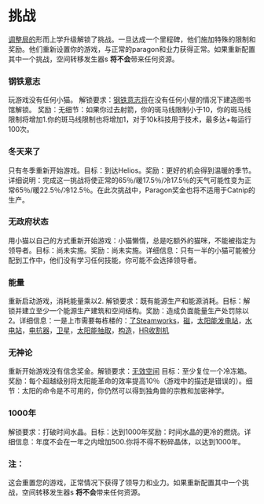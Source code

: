 # 挑战

   <a href="#Metaphysics#Adjustment_Bureau">调整局的</a>形而上学升级解锁了挑战。一旦达成一个里程碑，他们施加特殊的限制和奖励。他们重新设置你的游戏，与正常的paragon和业力获得正常。如果重新配置其中一个挑战，空间转移发生器s <strong>将不会</strong>带来任何资源。
### 钢铁意志

玩游戏没有任何小猫。 解锁要求：<a href="#Iron+Will">钢铁意志将</a>在没有任何小屋的情况下建造图书馆解锁。 奖励：无细节：如果你过去射箭，你的斑马线限制小于10，你的斑马线限制将增加1.你的斑马线限制也将增加1，对于10k科技用于技术，最多达+每运行100次。

### 冬天来了
只有冬季重新开始游戏。目标：到达Helios。奖励：更好的机会得到温暖的季节。详细说明：完成这一挑战将使正常的65％/暖17.5％/冷17.5％的天气可能性变为正常65％/暖22.5％/冷12.5％。在此次挑战中，Paragon奖金也将不适用于Catnip的生产。

### 无政府状态
用小猫以自己的方式重新开始游戏：小猫懒惰，总是吃额外的猫咪，不能被指定为领导者。目标：尚未实施。奖励：尚未实施。详细信息：只有一半的小猫可能被分配到工作中，他们没有学习任何技能，你可能不会选择领导者。

### 能量
重新启动游戏，消耗能量乘以2. 解锁要求：既有能源生产和能源消耗。目标：解锁并建立至少一个能源生产建筑和空间结构。奖励：造成负面能量生产处罚除以2。详细信息：一是上市需要每栋楼的：<a href="#Buildings#Steamworks">了Steamworks</a>，<a href="#Buildings#Magneto">磁</a>，<a href="#Buildings#Pasture">太阳能发电站</a>，<a href="#Buildings#Aqueduct">水电站</a>，<a href="#Buildings#Reactor">电抗器</a>，<a href="?file=001-猫咪百科/07-空间/03-轨道#卫星">卫星</a>，<a href="?file=001-猫咪百科/07-空间/07-太阳#太阳能抽取">太阳能抽取</a>，<a href="#Space#Tectonic">构造</a>，<a href="#Space#HR_Harvester">HR收割机</a>

### 无神论
重新开始游戏没有信念奖金。解锁要求：<a href="#Technologies#Void_Space">无效空间</a> 目标：至少复位一个冷冻箱。奖励：每个超越级别将太阳能革命的效率提高10％（游戏中的描述是错误的）。细节：太阳的命令是不可用的，你仍然可以得到独角兽的宗教和加密神学。

### 1000年
解锁要求：打破时间水晶。目标：达到1000年奖励：时间水晶的更冷的燃烧。详细信息：年度不会在一年之内增加500.你将不得不粉碎晶体，以达到1000年。

### 注：
这会重置您的游戏，正常情况下获得了领导力和业力。如果重新配置其中一个挑战，空间转移发生器s <strong>将不会</strong>带来任何资源。
